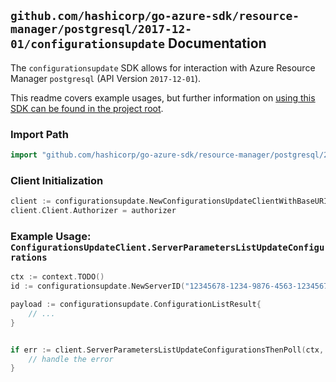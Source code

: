 
## `github.com/hashicorp/go-azure-sdk/resource-manager/postgresql/2017-12-01/configurationsupdate` Documentation

The `configurationsupdate` SDK allows for interaction with Azure Resource Manager `postgresql` (API Version `2017-12-01`).

This readme covers example usages, but further information on [using this SDK can be found in the project root](https://github.com/hashicorp/go-azure-sdk/tree/main/docs).

### Import Path

```go
import "github.com/hashicorp/go-azure-sdk/resource-manager/postgresql/2017-12-01/configurationsupdate"
```


### Client Initialization

```go
client := configurationsupdate.NewConfigurationsUpdateClientWithBaseURI("https://management.azure.com")
client.Client.Authorizer = authorizer
```


### Example Usage: `ConfigurationsUpdateClient.ServerParametersListUpdateConfigurations`

```go
ctx := context.TODO()
id := configurationsupdate.NewServerID("12345678-1234-9876-4563-123456789012", "example-resource-group", "serverValue")

payload := configurationsupdate.ConfigurationListResult{
	// ...
}


if err := client.ServerParametersListUpdateConfigurationsThenPoll(ctx, id, payload); err != nil {
	// handle the error
}
```
